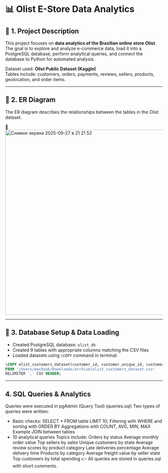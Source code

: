 # 📊 Olist E-Store Data Analytics

## 🔹 1. Project Description
This project focuses on **data analytics of the Brazilian online store Olist**.  
The goal is to explore and analyze e-commerce data, load it into a PostgreSQL database, perform analytical queries, and connect the database to Python for automated analysis.  

Dataset used: **Olist Public Dataset (Kaggle)**  
Tables include: customers, orders, payments, reviews, sellers, products, geolocation, and order items.  

---

## 🔹 2. ER Diagram
The ER diagram describes the relationships between the tables in the Olist dataset.  

📌 
<img width="1166" height="591" alt="Снимок экрана 2025-09-27 в 21 21 52" src="https://github.com/user-attachments/assets/0db158da-f202-4a1d-a5b4-a41e7f337de9" />

---

## 🔹 3. Database Setup & Data Loading
- Created PostgreSQL database: `olist_db`
- Created 9 tables with appropriate columns matching the CSV files
- Loaded datasets using `\COPY` command in terminal:

```sql
\COPY olist_customers_dataset(customer_id, customer_unique_id, customer_zip_code_prefix, customer_city, customer_state)
FROM '/Users/macbook/Downloads/archive/olist_customers_dataset.csv'
DELIMITER ',' CSV HEADER;
```

---

## 4. SQL Queries & Analytics
Queries were executed in pgAdmin (Query Tool) (queries.sql)
Two types of queries were written:
- Basic checks:
SELECT * FROM table LIMIT 10;
Filtering with WHERE and sorting with ORDER BY
Aggregations with COUNT, AVG, MIN, MAX
Example JOIN between tables
- 10 analytical queries 
Topics include:
Orders by status
Average monthly order value
Top sellers by sales
Unique customers by state
Average review scores by product category
Late deliveries percentage
Average delivery time
Products by category
Average freight value by seller state
Top customers by total spending
👉 All queries are stored in queries.sql with short comments.
